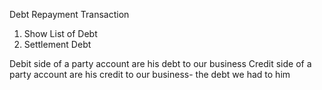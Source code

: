 Debt Repayment Transaction

1) Show List of Debt
2) Settlement Debt

 Debit side of a party account are his debt to our business
Credit side of a party account are his credit to our business- the debt we had to him